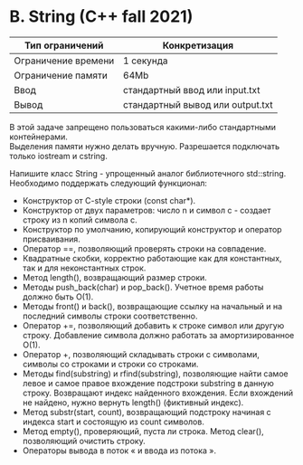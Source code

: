 # B. String (C++ fall 2021)
| Тип ограничений  | Конкретизация |
| ------------- | ------------- |
| Ограничение времени | 1 секунда  |
| Ограничение памяти  | 64Mb  |
| Ввод  | 	стандартный ввод или input.txt  |
| Вывод  | 	стандартный вывод или output.txt  |

В этой задаче запрещено пользоваться какими-либо стандартными контейнерами.\
Выделения памяти нужно делать вручную. Разрешается подключать только iostream и cstring.

Напишите класс String - упрощенный аналог библиотечного std::string. Необходимо поддержать следующий функционал:

- Конструктор от C-style строки (const char*).
- Конструктор от двух параметров: число n и символ c - создает строку из n копий символа c.
- Конструктор по умолчанию, копирующий конструктор и оператор присваивания.
- Оператор ==, позволяющий проверять строки на совпадение.
- Квадратные скобки, корректно работающие как для константных, так и для неконстантных строк.
- Метод length(), возвращающий размер строки.
- Методы push_back(char) и pop_back(). Учетное время работы должно быть O(1).
- Методы front() и back(), возвращающие ссылку на начальный и на последний символы строки соответственно.
- Оператор +=, позволяющий добавить к строке символ или другую строку. Добавление символа должно работать за амортизированное O(1).
- Оператор +, позволяющий складывать строки с символами, символы со строками и строки со строками.
- Методы find(substring) и rfind(substring), позволяющие найти самое левое и самое правое вхождение подстроки substring в данную строку.
  Возвращают индекс найденного вхождения. Если вхождений не найдено, нужно вернуть length() (фиктивный индекс).
- Метод substr(start, count), возвращающий подстроку начиная с индекса start и состоящую из count символов.
- Метод empty(), проверяющий, пуста ли строка. Метод clear(), позволяющий очистить строку.
- Операторы вывода в поток « и ввода из потока ».
